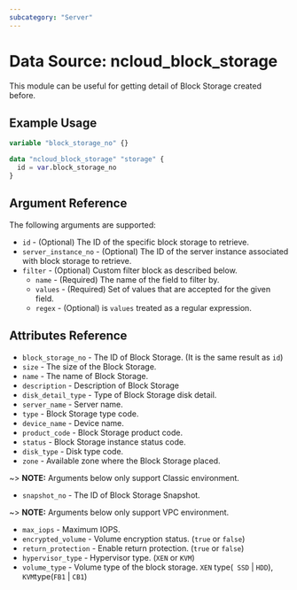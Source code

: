 ```yaml
---
subcategory: "Server"
---
```



# Data Source: ncloud_block_storage

This module can be useful for getting detail of Block Storage created before.

## Example Usage

```terraform
variable "block_storage_no" {}

data "ncloud_block_storage" "storage" {
  id = var.block_storage_no
}
```

## Argument Reference

The following arguments are supported:

* `id` - (Optional) The ID of the specific block storage to retrieve.
* `server_instance_no` - (Optional) The ID of the server instance associated with block storage to retrieve.
* `filter` - (Optional) Custom filter block as described below.
  * `name` - (Required) The name of the field to filter by.
  * `values` - (Required) Set of values that are accepted for the given field.
  * `regex` - (Optional) is `values` treated as a regular expression.
 
## Attributes Reference

* `block_storage_no` - The ID of Block Storage. (It is the same result as `id`)
* `size` - The size of the Block Storage.
* `name` - The name of Block Storage.
* `description` - Description of Block Storage
* `disk_detail_type` - Type of Block Storage disk detail. 
* `server_name` - Server name.
* `type` - Block Storage type code.
* `device_name` - Device name.
* `product_code` - Block Storage product code.
* `status` - Block Storage instance status code.
* `disk_type` - Disk type code.
* `zone` - Available zone where the Block Storage placed.

~> **NOTE:** Arguments below only support Classic environment.

* `snapshot_no` - The ID of Block Storage Snapshot.

~> **NOTE:** Arguments below only support VPC environment.

* `max_iops` - Maximum IOPS.
* `encrypted_volume` - Volume encryption status. (`true` or `false`)
* `return_protection` - Enable return protection. (`true` or `false`)
* `hypervisor_type` - Hypervisor type. (`XEN` or `KVM`)
* `volume_type` - Volume type of the block storage. `XEN` type(` SSD` | `HDD`), `KVM`type(`FB1` | `CB1`)

